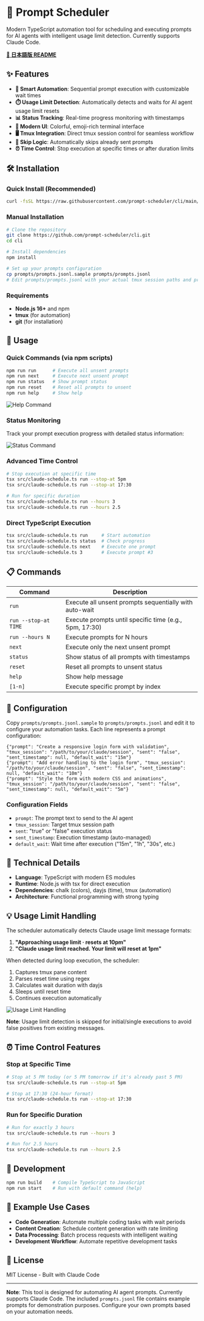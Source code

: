 # 🚀 Prompt Scheduler

Modern TypeScript automation tool for scheduling and executing prompts for AI agents with intelligent usage limit detection. Currently supports Claude Code.

**[📖 日本語版 README](README.ja.md)**

## ✨ Features

- **🎯 Smart Automation**: Sequential prompt execution with customizable wait times
- **⏱️ Usage Limit Detection**: Automatically detects and waits for AI agent usage limit resets
- **📊 Status Tracking**: Real-time progress monitoring with timestamps
- **🎨 Modern UI**: Colorful, emoji-rich terminal interface
- **🖥️ Tmux Integration**: Direct tmux session control for seamless workflow
- **🔄 Skip Logic**: Automatically skips already sent prompts
- **⏰ Time Control**: Stop execution at specific times or after duration limits

## 🛠️ Installation

### Quick Install (Recommended)

```bash
curl -fsSL https://raw.githubusercontent.com/prompt-scheduler/cli/main/install.sh | bash
```

### Manual Installation

```bash
# Clone the repository
git clone https://github.com/prompt-scheduler/cli.git
cd cli

# Install dependencies
npm install

# Set up your prompts configuration
cp prompts/prompts.jsonl.sample prompts/prompts.jsonl
# Edit prompts/prompts.jsonl with your actual tmux session paths and prompts
```

### Requirements

- **Node.js 16+** and npm
- **tmux** (for automation)
- **git** (for installation)

## 🎨 Usage

### Quick Commands (via npm scripts)
```bash
npm run run      # Execute all unsent prompts
npm run next     # Execute next unsent prompt
npm run status   # Show prompt status
npm run reset    # Reset all prompts to unsent
npm run help     # Show help
```

![Help Command](assets/npm_run_help.png)

### Status Monitoring
Track your prompt execution progress with detailed status information:

![Status Command](assets/npm_run_status.png)

### Advanced Time Control
```bash
# Stop execution at specific time
tsx src/claude-schedule.ts run --stop-at 5pm
tsx src/claude-schedule.ts run --stop-at 17:30

# Run for specific duration
tsx src/claude-schedule.ts run --hours 3
tsx src/claude-schedule.ts run --hours 2.5
```

### Direct TypeScript Execution
```bash
tsx src/claude-schedule.ts run     # Start automation
tsx src/claude-schedule.ts status  # Check progress  
tsx src/claude-schedule.ts next    # Execute one prompt
tsx src/claude-schedule.ts 3       # Execute prompt #3
```

## 📋 Commands

| Command | Description |
|---------|-------------|
| `run` | Execute all unsent prompts sequentially with auto-wait |
| `run --stop-at TIME` | Execute prompts until specific time (e.g., 5pm, 17:30) |
| `run --hours N` | Execute prompts for N hours |
| `next` | Execute only the next unsent prompt |
| `status` | Show status of all prompts with timestamps |
| `reset` | Reset all prompts to unsent status |
| `help` | Show help message |
| `[1-n]` | Execute specific prompt by index |

## 📁 Configuration

Copy `prompts/prompts.jsonl.sample` to `prompts/prompts.jsonl` and edit it to configure your automation tasks. Each line represents a prompt configuration:

```jsonl
{"prompt": "Create a responsive login form with validation", "tmux_session": "/path/to/your/claude/session", "sent": "false", "sent_timestamp": null, "default_wait": "15m"}
{"prompt": "Add error handling to the login form", "tmux_session": "/path/to/your/claude/session", "sent": "false", "sent_timestamp": null, "default_wait": "10m"}
{"prompt": "Style the form with modern CSS and animations", "tmux_session": "/path/to/your/claude/session", "sent": "false", "sent_timestamp": null, "default_wait": "5m"}
```

### Configuration Fields

- `prompt`: The prompt text to send to the AI agent
- `tmux_session`: Target tmux session path
- `sent`: "true" or "false" execution status
- `sent_timestamp`: Execution timestamp (auto-managed)
- `default_wait`: Wait time after execution ("15m", "1h", "30s", etc.)

## 🔧 Technical Details

- **Language**: TypeScript with modern ES modules
- **Runtime**: Node.js with tsx for direct execution
- **Dependencies**: chalk (colors), dayjs (time), tmux (automation)
- **Architecture**: Functional programming with strong typing

## 💡 Usage Limit Handling

The scheduler automatically detects Claude usage limit message formats:

1. **"Approaching usage limit · resets at 10pm"**
2. **"Claude usage limit reached. Your limit will reset at 1pm"**

When detected during loop execution, the scheduler:

1. Captures tmux pane content
2. Parses reset time using regex
3. Calculates wait duration with dayjs
4. Sleeps until reset time
5. Continues execution automatically

![Usage Limit Handling](assets/npm_run_run_with_usage_limit_dealing.png)

**Note**: Usage limit detection is skipped for initial/single executions to avoid false positives from existing messages.

## ⏰ Time Control Features

### Stop at Specific Time
```bash
# Stop at 5 PM today (or 5 PM tomorrow if it's already past 5 PM)
tsx src/claude-schedule.ts run --stop-at 5pm

# Stop at 17:30 (24-hour format)
tsx src/claude-schedule.ts run --stop-at 17:30
```

### Run for Specific Duration
```bash
# Run for exactly 3 hours
tsx src/claude-schedule.ts run --hours 3

# Run for 2.5 hours
tsx src/claude-schedule.ts run --hours 2.5
```

## 🚀 Development

```bash
npm run build    # Compile TypeScript to JavaScript
npm run start    # Run with default command (help)
```

## 📝 Example Use Cases

- **Code Generation**: Automate multiple coding tasks with wait periods
- **Content Creation**: Schedule content generation with rate limiting
- **Data Processing**: Batch process requests with intelligent waiting
- **Development Workflow**: Automate repetitive development tasks

## 📄 License

MIT License - Built with Claude Code

---

**Note**: This tool is designed for automating AI agent prompts. Currently supports Claude Code. The included `prompts.jsonl` file contains example prompts for demonstration purposes. Configure your own prompts based on your automation needs.